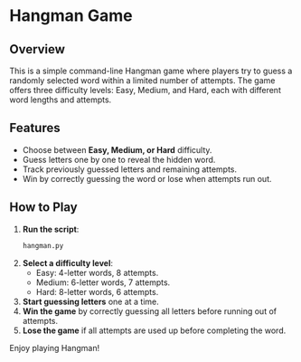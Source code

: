 # Hangman Game

## Overview
This is a simple command-line Hangman game where players try to guess a randomly selected word within a limited number of attempts. 
The game offers three difficulty levels: Easy, Medium, and Hard, each with different word lengths and attempts.

## Features
- Choose between **Easy, Medium, or Hard** difficulty.
- Guess letters one by one to reveal the hidden word.
- Track previously guessed letters and remaining attempts.
- Win by correctly guessing the word or lose when attempts run out.

## How to Play
1. **Run the script**:
   ```sh
   hangman.py
   ```
2. **Select a difficulty level**:
   - Easy: 4-letter words, 8 attempts.
   - Medium: 6-letter words, 7 attempts.
   - Hard: 8-letter words, 6 attempts.
3. **Start guessing letters** one at a time.
4. **Win the game** by correctly guessing all letters before running out of attempts.
5. **Lose the game** if all attempts are used up before completing the word.

Enjoy playing Hangman!

